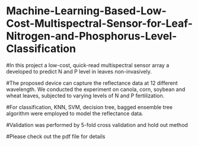 # Machine-Learning-Based-Low-Cost-Multispectral-Sensor-for-Leaf-Nitrogen-and-Phosphorus-Level-Classification
#In this project a low-cost, quick-read multispectral sensor array a developed to predict N and P level in leaves non-invasively. 


#The proposed device can capture the reflectance data at 12 different wavelength. We conducted the experiment on canola, corn, soybean and wheat leaves, subjected to varying levels of N and P fertilization. 


#For classification, KNN, SVM, decision tree, bagged ensemble tree algorithm were employed to model the reflectance data. 


#Validation was performed by 5-fold cross validation and hold out method


#Please check out the pdf file for details 
